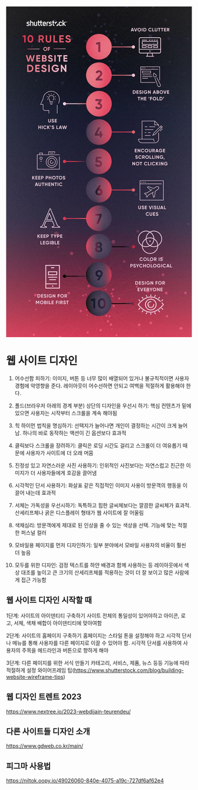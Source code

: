 ![이미지](./README_img/how-to-design-web.webp)

# 웹 사이트 디자인

1. 어수선함 피하기: 이미지, 버튼 등 너무 많이 배열되어 있거나 불규칙적이면 사용자 경험에 악영향을 준다. 레이아웃이 어수선하면 안되고 여백을 적절하게 활용해야 한다.

2. 폴드(브라우저 아래의 경계 부분) 상단의 디자인을 우선시 하기: 핵심 컨텐츠가 밑에 있으면 사용자는 시작부터 스크롤을 계속 해야됨

3. 힉 하이먼 법칙을 명심하기: 선택지가 늘어나면 개인이 결정하는 시간이 크게 늘어남. 하나의 바로 동작하는 액션이 긴 옵션보다 효과적

4. 클릭보다 스크롤을 장려하기: 클릭은 로딩 시간도 걸리고 스크롤이 더 여유롭기 때문에 사용자가 사이트에 더 오래 머뭄

5. 진정성 있고 자연스러운 사진 사용하기: 인위적인 사진보다는 자연스럽고 친근한 이미지가 더 사용자들에게 호감을 끌어냄

6. 시각적인 단서 사용하기: 화살표 같은 직접적인 이미지 사용이 방문객의 행동을 이끌어 내는데 효과적

7. 서체는 가독성을 우선시하기: 독특하고 힙한 글씨체보다는 깔끔한 글씨체가 효과적. 산세리프체나 굵은 디스플레이 형태가 웹 사이트에 잘 어울림

8. 색채심리: 방문객에게 제대로 된 인상을 줄 수 있는 색상을 선택. 기능에 맞는 적절한 퍼스널 컬러

9. 모바일용 페이지를 먼저 디자인하기: 일부 분야에서 모바일 사용자의 비율이 훨씬 더 높음

10. 모두를 위한 디자인: 검정 텍스트를 하얀 배경과 함께 사용하는 등 레이아웃에서 색상 대조를 높이고 큰 크기의 산세리프체를 적용하는 것이 더 잘 보이고 많은 사람에게 접근 가능함

## 웹 사이트 디자인 시작할 때

1단계: 사이트의 아이덴티티 구축하기
사이트 전체의 통일성이 있어야하고 아이콘, 로고, 서체, 색채 배합이 아이덴티티에 맞아여함

2단계: 사이트의 홈페이지 구축하기
홈페이지는 스타일 톤을 설정해야 하고 시각적 단서나 메뉴를 통해 사용자를 다른 페이지로 이끌 수 있어야 함.
시각적 단서를 사용하여 사용자의 주목을 헤드라인과 버튼으로 향하게 해야

3단계: 다른 페이지를 위한 서식 만들기
카테고리, 서비스, 제품, 뉴스 등등 기능에 따라 적절하게 설정
와이어프레임 팁(https://www.shutterstock.com/blog/building-website-wireframe-tips)

## 웹 디자인 트렌트 2023

https://www.nextree.io/2023-webdijain-teurendeu/

## 다른 사이트들 디자인 소개

https://www.gdweb.co.kr/main/

## 피그마 사용법

https://niltok.oopy.io/49026060-840e-4075-a19c-727df6af62e4
